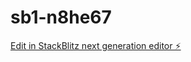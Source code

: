 # sb1-n8he67

[Edit in StackBlitz next generation editor ⚡️](https://stackblitz.com/~/github.com/mazen-alshikh/sb1-n8he67)